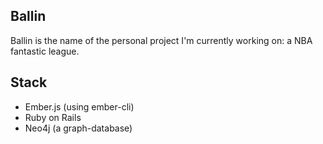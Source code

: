 ## Ballin

Ballin is the name of the personal project I'm currently working on: a NBA fantastic league.

## Stack

* Ember.js (using ember-cli)
* Ruby on Rails
* Neo4j (a graph-database)